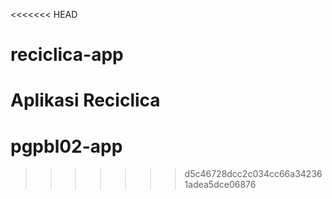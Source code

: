 <<<<<<< HEAD
# reciclica-app
Aplikasi Reciclica
=======
# pgpbl02-app
>>>>>>> d5c46728dcc2c034cc66a342361adea5dce06876
